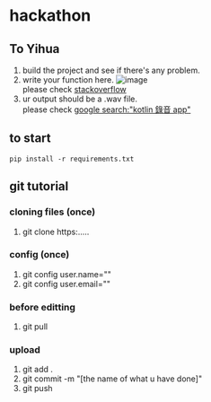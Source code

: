 # hackathon
## To Yihua
1. build the project and see if there's any problem.
2. write your function here.
![image](https://github.com/stanleyshen2003/hackerthon/assets/104571112/fb6234dc-4459-41e9-8408-b6d918eeef9f)\
please check [stackoverflow](https://stackoverflow.com/questions/46970565/button-onclick-attribute-is-none-if-activity-written-in-kotlin)
3. ur output should be a .wav file.\
please check [google search:"kotlin 錄音 app"](https://github.com/zhoumeng1990/AudioAnalyze)

## to start
```pip install -r requirements.txt```



## git tutorial
### cloning files (once)
1. git clone https:.....
### config (once)
1. git config user.name=""
2. git config user.email=""
### before editting
1. git pull
### upload
1. git add .
2. git commit -m "[the name of what u have done]"
3. git push
